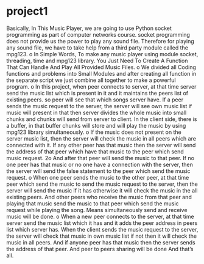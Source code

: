 # project1
Basically, In This Music Player, we are going to use Python socket
programming as part of computer networks course. socket
programming does not provide us the power to play any sound file.
Therefore for playing any sound file, we have to take help from a
third party module called the mpg123.
o In Simple Words, To make any music player using module socket,
threading, time and mpg123 library. You Just Need To Create A
Function That Can Handle And Play All Provided Music Files.
o We divided all Coding functions and problems into Small Modules
and after creating all function in the separate script we just combine
all together to make a powerful program.
o In this project, when peer connects to server, at that time server
send the music list which is present in it and it maintains the peers
list of existing peers. so peer will see that which songs server have.
If a peer sends the music request to the server, the server will see
own music list if music will present in that then server divides the
whole music into small chunks and chunks will send from server to
client. In the client side, there is a buffer, in that buffer chunks will
store and will play the music by using mpg123 library
simultaneously.
o If the music does not present on the server music list, then the
server will check the music in all peers which are connected with it.
If any other peer has that music then the server will send the
address of that peer which have that music to the peer which send
music request.
2o And after that peer will send the music to that peer. If no one peer
has that music or no one have a connection with the server, then
the server will send the false statement to the peer which send the
music request.
o When one peer sends the music to the other peer, at that time peer
which send the music to send the music request to the server, then
the server will send the music if it has otherwise it will check the
music in the all existing peers. And other peers who receive the
music from that peer and playing that music send the music to that
peer which send the music request while playing the song. Means
simultaneously send and receive music will be done.
o When a new peer connects to the server, at that time server send
the music list which it has and it adds the peer address in peers list
which server has. When the client sends the music request to the
server, the server will check that music in own music list if not then
it will check the music in all peers. And if anyone peer has that
music then the server sends the address of that peer. And peer to
peers sharing will be done And that’s all.

